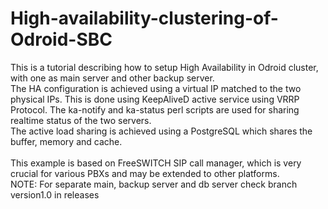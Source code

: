 # High-availability-clustering-of-Odroid-SBC
This is a tutorial describing how to setup High Availability in Odroid cluster, with one as main server and other backup server. <br />
The HA configuration is achieved using a virtual IP matched to the two physical IPs. This is done using KeepAliveD active service using VRRP Protocol.
The ka-notify and ka-status perl scripts are used for sharing realtime status of the two servers. <br />
The active load sharing is achieved using a PostgreSQL which shares the buffer, memory and cache. <br /> <br />
This example is based on FreeSWITCH SIP call manager, which is very crucial for various PBXs and may be extended to other platforms.<br />
NOTE: For separate main, backup server and db server check branch version1.0 in releases
